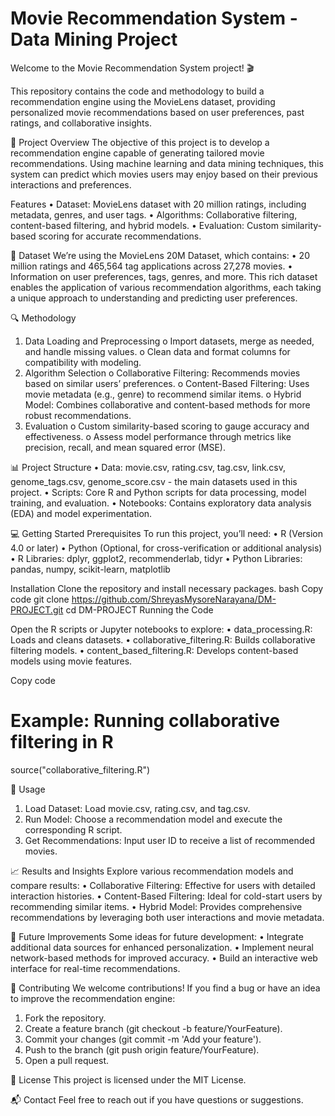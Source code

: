 # Movie Recommendation System - Data Mining Project

Welcome to the Movie Recommendation System project! 🎬 

This repository contains the code and methodology to build a recommendation engine using the MovieLens dataset, providing personalized movie recommendations based on user preferences, past ratings, and collaborative insights.

🌟 Project Overview
The objective of this project is to develop a recommendation engine capable of generating tailored movie recommendations. Using machine learning and data mining techniques, this system can predict which movies users may enjoy based on their previous interactions and preferences.

Features
•	Dataset: MovieLens dataset with 20 million ratings, including metadata, genres, and user tags.
•	Algorithms: Collaborative filtering, content-based filtering, and hybrid models.
•	Evaluation: Custom similarity-based scoring for accurate recommendations.

📂 Dataset
We’re using the MovieLens 20M Dataset, which contains:
•	20 million ratings and 465,564 tag applications across 27,278 movies.
•	Information on user preferences, tags, genres, and more.
This rich dataset enables the application of various recommendation algorithms, each taking a unique approach to understanding and predicting user preferences.

🔍 Methodology

1.	Data Loading and Preprocessing
    o	Import datasets, merge as needed, and handle missing values.
    o	Clean data and format columns for compatibility with modeling.
2.	Algorithm Selection
    o	Collaborative Filtering: Recommends movies based on similar users’ preferences.
    o	Content-Based Filtering: Uses movie metadata (e.g., genre) to recommend similar items.
    o	Hybrid Model: Combines collaborative and content-based methods for more robust recommendations.
3.	Evaluation
    o	Custom similarity-based scoring to gauge accuracy and effectiveness.
    o	Assess model performance through metrics like precision, recall, and mean squared error (MSE).

📊 Project Structure
•	Data: movie.csv, rating.csv, tag.csv, link.csv, genome_tags.csv, genome_score.csv - the main datasets used in this project.
•	Scripts: Core R and Python scripts for data processing, model training, and evaluation.
•	Notebooks: Contains exploratory data analysis (EDA) and model experimentation.

💻 Getting Started
Prerequisites
To run this project, you’ll need:
•	R (Version 4.0 or later)
•	Python (Optional, for cross-verification or additional analysis)
•	R Libraries: dplyr, ggplot2, recommenderlab, tidyr
•	Python Libraries: pandas, numpy, scikit-learn, matplotlib

Installation
Clone the repository and install necessary packages.
bash
Copy code
git clone https://github.com/ShreyasMysoreNarayana/DM-PROJECT.git
cd DM-PROJECT
Running the Code

Open the R scripts or Jupyter notebooks to explore:
•	data_processing.R: Loads and cleans datasets.
•	collaborative_filtering.R: Builds collaborative filtering models.
•	content_based_filtering.R: Develops content-based models using movie features.

Copy code
# Example: Running collaborative filtering in R
source("collaborative_filtering.R")

🚀 Usage
1.	Load Dataset: Load movie.csv, rating.csv, and tag.csv.
2.	Run Model: Choose a recommendation model and execute the corresponding R script.
3.	Get Recommendations: Input user ID to receive a list of recommended movies.

📈 Results and Insights
Explore various recommendation models and compare results:
•	Collaborative Filtering: Effective for users with detailed interaction histories.
•	Content-Based Filtering: Ideal for cold-start users by recommending similar items.
•	Hybrid Model: Provides comprehensive recommendations by leveraging both user interactions and movie metadata.

📝 Future Improvements
Some ideas for future development:
•	Integrate additional data sources for enhanced personalization.
•	Implement neural network-based methods for improved accuracy.
•	Build an interactive web interface for real-time recommendations.

🤝 Contributing
We welcome contributions! If you find a bug or have an idea to improve the recommendation engine:
1.	Fork the repository.
2.	Create a feature branch (git checkout -b feature/YourFeature).
3.	Commit your changes (git commit -m 'Add your feature').
4.	Push to the branch (git push origin feature/YourFeature).
5.	Open a pull request.

📄 License
This project is licensed under the MIT License.

📬 Contact
Feel free to reach out if you have questions or suggestions.

